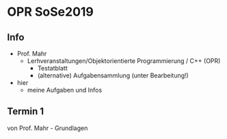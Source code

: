 # OPR SoSe2019

## Info
- Prof. Mahr
  - Lerhveranstaltungen/Objektorientierte Programmierung / C++ (OPR)
    - Testatblatt
    - (alternative) Aufgabensammlung (unter Bearbeitung!)
- hier
  - meine Aufgaben und Infos

## Termin 1
von Prof. Mahr - Grundlagen
